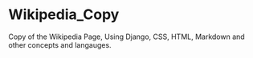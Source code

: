 # Wikipedia_Copy
Copy of the Wikipedia Page, Using Django, CSS, HTML, Markdown and other concepts and langauges.
